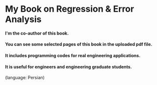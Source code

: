 # My Book on Regression & Error Analysis 
#### I'm the co-author of this book. 
#### You can see some selected pages of this book in the uploaded pdf file.
#### It includes programming codes for real engineering applications.
#### It is useful for engineers and engineering graduate students.
(language: Persian)
